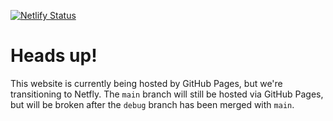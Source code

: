[![Netlify Status](https://api.netlify.com/api/v1/badges/4d8f5910-00f2-4ad0-a09b-1994a42ceba0/deploy-status)](https://app.netlify.com/sites/granitetech/deploys)

# Heads up!
This website is currently being hosted by GitHub Pages, but we're transitioning to Netfly. The `main` branch will still be hosted via GitHub Pages, but will be broken after the
`debug` branch has been merged with `main`.
